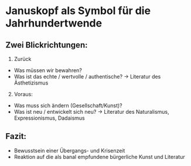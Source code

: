 # Januskopf als Symbol für die Jahrhundertwende

## Zwei Blickrichtungen:

1. Zurück
* Was müssen wir bewahren?
* Was ist das echte / wertvolle / authentische?
→ Literatur des Ästhetizismus

2. Voraus:
* Was muss sich ändern (Gesellschaft/Kunst)?
* Was ist neu / entwickelt sich neu?
→ Literatur des Naturalismus, Expressionismus, Dadaismus

## Fazit:

* Bewusstsein einer Übergangs- und Krisenzeit
* Reaktion auf die als banal empfundene bürgerliche Kunst und Literatur


